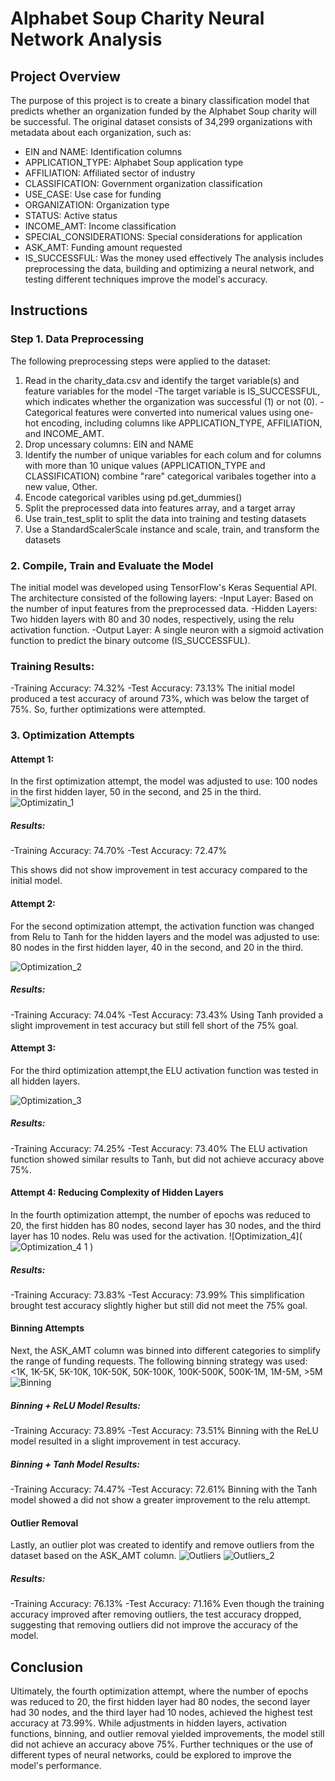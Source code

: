 # Alphabet Soup Charity Neural Network Analysis
## Project Overview
The purpose of this project is to create a binary classification model that predicts whether an organization funded by the Alphabet Soup charity will be successful. The original dataset consists of 34,299 organizations with metadata about each organization, such as:
- EIN and NAME: Identification columns
- APPLICATION_TYPE: Alphabet Soup application type
- AFFILIATION: Affiliated sector of industry
- CLASSIFICATION: Government organization classification
- USE_CASE: Use case for funding
- ORGANIZATION: Organization type
- STATUS: Active status
- INCOME_AMT: Income classification
- SPECIAL_CONSIDERATIONS: Special considerations for application
- ASK_AMT: Funding amount requested
- IS_SUCCESSFUL: Was the money used effectively
The analysis includes preprocessing the data, building and optimizing a neural network, and testing different techniques improve the model's accuracy.

## Instructions
### Step 1. Data Preprocessing
The following preprocessing steps were applied to the dataset:
1. Read in the charity_data.csv and identify the target variable(s) and feature variables for the model
  -The target variable is IS_SUCCESSFUL, which indicates whether the organization was successful (1) or not (0).
  -Categorical features were converted into numerical values using one-hot encoding, including columns like APPLICATION_TYPE, AFFILIATION, and INCOME_AMT.
2. Drop uncessary columns: EIN and NAME
3. Identify the number of unique variables for each colum and for columns with more than 10 unique values (APPLICATION_TYPE and CLASSIFICATION) combine "rare" categorical varibales together into a new value, Other.
4. Encode categorical varibles using pd.get_dummies()
5. Split the preprocessed data into features array, and a target array
6. Use train_test_split to split the data into training and testing datasets
7. Use a StandardScalerScale instance and scale, train, and transform the datasets  

### 2. Compile, Train and Evaluate the Model 
The initial model was developed using TensorFlow's Keras Sequential API. The architecture consisted of the following layers:
  -Input Layer: Based on the number of input features from the preprocessed data.
  -Hidden Layers: Two hidden layers with 80 and 30 nodes, respectively, using the relu activation function.
  -Output Layer: A single neuron with a sigmoid activation function to predict the binary outcome (IS_SUCCESSFUL).
  
  ### Training Results:
  -Training Accuracy: 74.32%
  -Test Accuracy: 73.13%
  The initial model produced a test accuracy of around 73%, which was below the target of 75%. So, further optimizations were attempted.

### 3. Optimization Attempts

#### Attempt 1: 
In the first optimization attempt, the model was adjusted to use:
100 nodes in the first hidden layer, 50 in the second, and 25 in the third.
![Optimizatin_1](<img width="1519" alt="Optimization_1 1" src="https://github.com/user-attachments/assets/dbad4fd8-a5af-40bf-b799-0049219a8ba4">
)

##### Results:
-Training Accuracy: 74.70%
-Test Accuracy: 72.47%

This shows did not show improvement in test accuracy compared to the initial model. 

#### Attempt 2: 
For the second optimization attempt, the activation function was changed from Relu to Tanh for the hidden layers and the model was adjusted to use:
80 nodes in the first hidden layer, 40 in the second, and 20 in the third.

![Optimization_2](<img width="1494" alt="Optimization_2 1" src="https://github.com/user-attachments/assets/82bb4b42-76e4-43df-83a8-c7d362e9e78e">
)

##### Results:
-Training Accuracy: 74.04%
-Test Accuracy: 73.43%
Using Tanh provided a slight improvement in test accuracy but still fell short of the 75% goal.

#### Attempt 3:
For the third optimization attempt,the ELU activation function was tested in all hidden layers.

![Optimization_3](<img width="1493" alt="Optimization_3 1" src="https://github.com/user-attachments/assets/0b71ece0-9986-4942-93ad-ca20fbca5b2c">
)

##### Results:

-Training Accuracy: 74.25%
-Test Accuracy: 73.40%
The ELU activation function showed similar results to Tanh, but did not achieve accuracy above 75%.

#### Attempt 4: Reducing Complexity of Hidden Layers
In the fourth optimization attempt, the number of epochs was reduced to 20, the first hidden has 80 nodes, second layer has 30 nodes, and the third layer has 10 nodes. Relu was used for the activation. 
![Optimization_4](![Optimization_4 1](https://github.com/user-attachments/assets/d0c168b9-6c90-41f4-92eb-c6a83e7bed89)
)

##### Results:

-Training Accuracy: 73.83%
-Test Accuracy: 73.99%
This simplification brought test accuracy slightly higher but still did not meet the 75% goal.

#### Binning Attempts
Next, the ASK_AMT column was binned into different categories to simplify the range of funding requests. The following binning strategy was used: <1K, 1K-5K, 5K-10K, 10K-50K, 50K-100K, 100K-500K, 500K-1M, 1M-5M, >5M
![Binning](Binning_Relu_1)

##### Binning + ReLU Model Results:
-Training Accuracy: 73.89%
-Test Accuracy: 73.51%
Binning with the ReLU model resulted in a slight improvement in test accuracy.

##### Binning + Tanh Model Results:
-Training Accuracy: 74.47%
-Test Accuracy: 72.61%
Binning with the Tanh model showed a did not show a greater improvement to the relu attempt. 
#### Outlier Removal
Lastly, an outlier plot was created to identify and remove outliers from the dataset based on the ASK_AMT column. 
![Outliers](<img width="1519" alt="Outlier1" src="https://github.com/user-attachments/assets/9815c51c-503c-4047-8dde-568c851c8f5d">
)
![Outliers_2](<img width="1532" alt="Outlier2" src="https://github.com/user-attachments/assets/b30f89a2-f0b3-4157-b7ec-bc56d6d90b9b">
)

##### Results:
-Training Accuracy: 76.13%
-Test Accuracy: 71.16%
Even though the training accuracy improved after removing outliers, the test accuracy dropped, suggesting that removing outliers did not improve the accuracy of the model.

## Conclusion
Ultimately, the fourth optimization attempt, where the number of epochs was reduced to 20, the first hidden layer had 80 nodes, the second layer had 30 nodes, and the third layer had 10 nodes, achieved the highest test accuracy at 73.99%. While adjustments in hidden layers, activation functions, binning, and outlier removal yielded improvements, the model still did not achieve an accuracy above 75%. Further techniques or the use of different types of neural networks, could be explored to improve the model's performance.
